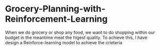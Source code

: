 # Grocery-Planning-with-Reinforcement-Learning
When we do grocery or shop any food, we want to do shopping within our budget in the meantime meat the higest quality. 
To achieve this, I have design a Reinforce-learning model to achieve the crieteria
